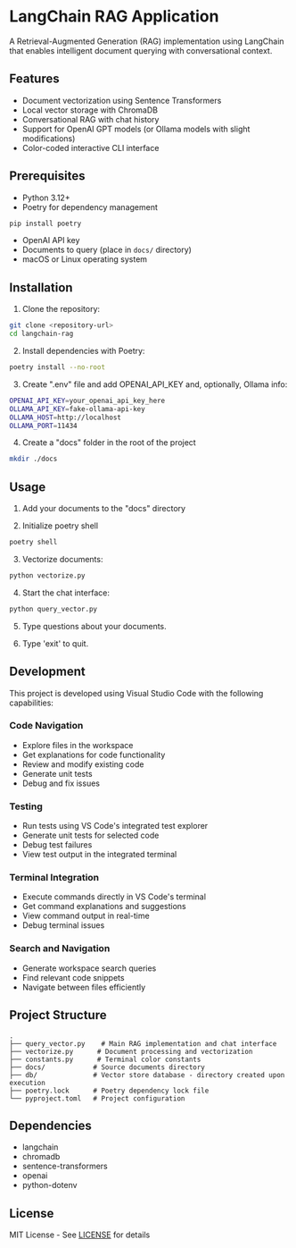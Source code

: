 
# LangChain RAG Application

A Retrieval-Augmented Generation (RAG) implementation using LangChain that enables intelligent document querying with conversational context.

## Features
- Document vectorization using Sentence Transformers
- Local vector storage with ChromaDB 
- Conversational RAG with chat history
- Support for OpenAI GPT models (or Ollama models with slight modifications)
- Color-coded interactive CLI interface

## Prerequisites
- Python 3.12+
- Poetry for dependency management
```bash
pip install poetry
``` 
- OpenAI API key
- Documents to query (place in `docs/` directory)
- macOS or Linux operating system

## Installation

1. Clone the repository:
```bash
git clone <repository-url>
cd langchain-rag
```

2. Install dependencies with Poetry:
```bash
poetry install --no-root
```

3. Create ".env" file and add OPENAI_API_KEY and, optionally, Ollama info:
```bash
OPENAI_API_KEY=your_openai_api_key_here
OLLAMA_API_KEY=fake-ollama-api-key
OLLAMA_HOST=http://localhost
OLLAMA_PORT=11434
```
4. Create a "docs" folder in the root of the project
```bash
mkdir ./docs
```
## Usage

1. Add your documents to the "docs" directory

2. Initialize poetry shell
```bash
poetry shell
```

3. Vectorize documents:
```bash
python vectorize.py
```

4. Start the chat interface:
```bash
python query_vector.py
```

5. Type questions about your documents. 

6. Type 'exit' to quit.

## Development

This project is developed using Visual Studio Code with the following capabilities:

### Code Navigation
- Explore files in the workspace
- Get explanations for code functionality
- Review and modify existing code
- Generate unit tests
- Debug and fix issues

### Testing
- Run tests using VS Code's integrated test explorer
- Generate unit tests for selected code
- Debug test failures
- View test output in the integrated terminal

### Terminal Integration
- Execute commands directly in VS Code's terminal
- Get command explanations and suggestions
- View command output in real-time
- Debug terminal issues

### Search and Navigation
- Generate workspace search queries
- Find relevant code snippets
- Navigate between files efficiently

## Project Structure

```
.
├── query_vector.py    # Main RAG implementation and chat interface
├── vectorize.py      # Document processing and vectorization
├── constants.py      # Terminal color constants
├── docs/            # Source documents directory
├── db/              # Vector store database - directory created upon execution
├── poetry.lock      # Poetry dependency lock file
└── pyproject.toml   # Project configuration
```

## Dependencies
- langchain
- chromadb
- sentence-transformers
- openai
- python-dotenv

## License
MIT License - See [LICENSE](LICENSE) for details
```

